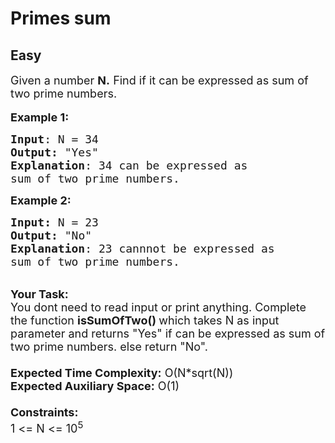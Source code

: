 # Primes sum
## Easy
<div class="problems_problem_content__Xm_eO"><p><span style="font-size:18px">Given a number <strong>N.</strong> Find if it can be expressed as sum of two prime numbers.</span><br>
<br>
<span style="font-size:18px"><strong>Example 1:</strong></span></p>

<pre style="position: relative;"><span style="font-size:18px"><strong>Input</strong>: N = 34
<strong>Output:</strong>&nbsp;"Yes"&nbsp;
<strong>Explanation</strong>: 34 can be expressed as 
sum of two prime numbers.
</span><div class="open_grepper_editor" title="Edit &amp; Save To Grepper"></div></pre>

<p><span style="font-size:18px"><strong>Example 2:</strong></span></p>

<pre style="position: relative;"><span style="font-size:18px"><strong>Input: </strong>N = 23
<strong>Output:&nbsp;</strong>"No"
<strong>Explanation</strong>: 23 cannnot be expressed as
sum of two prime numbers. 
</span><div class="open_grepper_editor" title="Edit &amp; Save To Grepper"></div></pre>

<p><br>
<span style="font-size:18px"><strong>Your Task:&nbsp;&nbsp;</strong><br>
You dont need to read input or print anything. Complete the function <strong>isSumOfTwo()&nbsp;</strong>which takes N&nbsp;as input parameter and returns "Yes"&nbsp;if can be expressed as sum of two prime numbers.&nbsp;else return "No".<br>
<br>
<strong>Expected Time Complexity:</strong> O(N*sqrt(N))<br>
<strong>Expected Auxiliary Space:</strong> O(1)<br>
<br>
<strong>Constraints:</strong><br>
1 &lt;= N&nbsp;&lt;= 10<sup>5</sup></span></p>
</div>